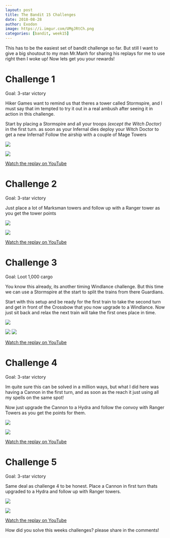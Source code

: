 ```yaml
---
layout: post
title: The Bandit 15 Challenges
date: 2018-08-28
author: Exodon
image: https://i.imgur.com/UMgJRtCh.png
categories: [bandit, week15]
---
```


This has to be the easiest set of bandit challenge so far. But still I want to give a big shoutout to my man Mr.Manh for sharing his replays for me to use right then I woke up! Now lets get you your rewards!

# Challenge 1

Goal: 3-star victory

Hiker Games want to remind us that theres a tower called Stormspire, and I must say that im tempted to try it out in a real ambush after seeing it in action in this challenge.

Start by placing a Stormspire and all your troops *(except the Witch Doctor)* in the first turn. as soon as your Infernal dies deploy your Witch Doctor to get a new Infernal! Follow the airship with a couple of Mage Towers

![](https://i.imgur.com/jGeHbsOl.png)

![](https://i.imgur.com/jUDBwJml.png)

[Watch the replay on YouTube](https://www.youtube.com/watch?v=S0dOpzHjpKY)

# Challenge 2

Goal: 3-star victory

Just place a lot of Marksman towers and follow up with a Ranger tower as you get the tower points

![](https://i.imgur.com/G1mp4XVl.png)

![](https://i.imgur.com/3zUDRzDl.png)

[Watch the replay on YouTube](https://www.youtube.com/watch?v=VHGvG4zjJBg)

# Challenge 3

Goal: Loot 1,000 cargo

You know this already, its another timing Windlance challenge. But this time we can use a Stormspire at the start to split the trains from there Guardians.

Start with this setup and be ready for the first train to take the second turn and get in front of the Crossbow that you now upgrade to a Windlance. Now just sit back and relax the next train will take the first ones place in time.

 ![](https://i.imgur.com/OMiiud7l.png)

![](https://i.imgur.com/E7q1LJEm.png) ![](https://i.imgur.com/RnjRe5nm.png)

[Watch the replay on YouTube](https://www.youtube.com/watch?v=a7maYYPqSVw)

# Challenge 4

Goal: 3-star victory

Im quite sure this can be solved in a million ways, but what I did here was having a Cannon in the first turn, and as soon as the reach it just using all my spells on the same spot!

Now just upgrade the Cannon to a Hydra and follow the convoy with Ranger Towers as you get the points for them.

![](https://i.imgur.com/hA2j8KUl.png)

![](https://i.imgur.com/UbdkqVpl.png)

[Watch the replay on YouTube](https://www.youtube.com/watch?v=ILjsqS5ZkI4)

# Challenge 5

Goal: 3-star victory

Same deal as challenge 4 to be honest. Place a Cannon in first turn thats upgraded to a Hydra and follow up with Ranger towers.

![](https://i.imgur.com/oWD338vl.png)

![](https://i.imgur.com/8ZxXRB7l.png)

[Watch the replay on YouTube](https://www.youtube.com/watch?v=x09qKvcZ_r8)

How did you solve this weeks challenges? please share in the comments!
